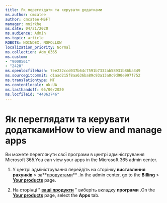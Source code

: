```yaml
---
title: Як переглядати та керувати додатками
ms.author: cmcatee
author: cmcatee-MSFT
manager: mnirkhe
ms.date: 04/21/2020
ms.audience: Admin
ms.topic: article
ROBOTS: NOINDEX, NOFOLLOW
localization_priority: Normal
ms.collection: Adm_O365
ms.custom:
- "9000561"
- "2420"
ms.openlocfilehash: 7ee232ccd037b64c7591b7332ab58931b86ba349
ms.sourcegitcommit: d1aad215f8aa636ba89c93a13a0c9d90e997f752
ms.translationtype: MT
ms.contentlocale: uk-UA
ms.lasthandoff: 05/06/2020
ms.locfileid: "44063746"
---
```

# <a name="how-to-view-and-manage-apps"></a><span data-ttu-id="2deba-102">Як переглядати та керувати додатками</span><span class="sxs-lookup"><span data-stu-id="2deba-102">How to view and manage apps</span></span>

<span data-ttu-id="2deba-103">Ви можете переглянути свої програми в центрі адміністрування Microsoft 365.</span><span class="sxs-lookup"><span data-stu-id="2deba-103">You can view your apps in the Microsoft 365 admin center.</span></span> 

1. <span data-ttu-id="2deba-104">У центрі адміністрування перейдіть на сторінку **виставлення рахунків** > за**[продуктами](https://go.microsoft.com/fwlink/p/?linkid=842054)** .</span><span class="sxs-lookup"><span data-stu-id="2deba-104">In the admin center, go to the **Billing** > **[Your products](https://go.microsoft.com/fwlink/p/?linkid=842054)** page.</span></span>

2. <span data-ttu-id="2deba-105">На сторінці " **[ваші продукти](https://go.microsoft.com/fwlink/p/?linkid=842054)** " виберіть вкладку **програми** .</span><span class="sxs-lookup"><span data-stu-id="2deba-105">On the **[Your products](https://go.microsoft.com/fwlink/p/?linkid=842054)** page, select the **Apps** tab.</span></span>